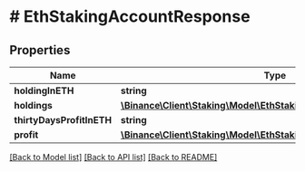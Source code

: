 # # EthStakingAccountResponse

## Properties

Name | Type | Description | Notes
------------ | ------------- | ------------- | -------------
**holdingInETH** | **string** |  | [optional]
**holdings** | [**\Binance\Client\Staking\Model\EthStakingAccountResponseHoldings**](EthStakingAccountResponseHoldings.md) |  | [optional]
**thirtyDaysProfitInETH** | **string** |  | [optional]
**profit** | [**\Binance\Client\Staking\Model\EthStakingAccountResponseProfit**](EthStakingAccountResponseProfit.md) |  | [optional]

[[Back to Model list]](../../README.md#models) [[Back to API list]](../../README.md#endpoints) [[Back to README]](../../README.md)
